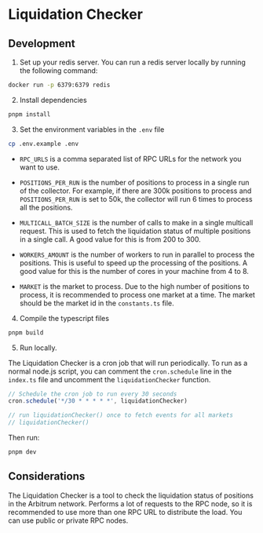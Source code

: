 # Liquidation Checker

## Development

1. Set up your redis server. You can run a redis server locally by running the following command:
```bash
docker run -p 6379:6379 redis
```

2. Install dependencies
```bash
pnpm install
```

3. Set the environment variables in the `.env` file
```bash
cp .env.example .env
```

- `RPC_URLS` is a comma separated list of RPC URLs for the network you want to use.

- `POSITIONS_PER_RUN` is the number of positions to process in a single run of the collector. For example, if there are 300k positions to process and `POSITIONS_PER_RUN` is set to 50k, the collector will run 6 times to process all the positions.

- `MULTICALL_BATCH_SIZE` is the number of calls to make in a single multicall request. This is used to fetch the liquidation status of multiple positions in a single call. A good value for this is from 200 to 300.

- `WORKERS_AMOUNT` is the number of workers to run in parallel to process the positions. This is useful to speed up the processing of the positions. A good value for this is the number of cores in your machine from 4 to 8.

- `MARKET` is the market to process. Due to the high number of positions to process, it is recommended to process one market at a time. The market should be the market id in the `constants.ts` file.

4. Compile the typescript files
```bash
pnpm build
```

5. Run locally.

The Liquidation Checker is a cron job that will run periodically. To run as a normal node.js script, you can comment the `cron.schedule` line in the `index.ts` file and uncomment the `liquidationChecker` function.

```typescript
// Schedule the cron job to run every 30 seconds
cron.schedule('*/30 * * * * *', liquidationChecker)

// run liquidationChecker() once to fetch events for all markets
// liquidationChecker()
```
Then run:
```bash
pnpm dev
```

## Considerations

The Liquidation Checker is a tool to check the liquidation status of positions in the Arbitrum network. Performs a lot of requests to the RPC node, so it is recommended to use more than one RPC URL to distribute the load. You can use public or private RPC nodes.

